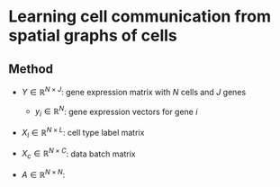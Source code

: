 # Learning cell communication from spatial graphs of cells



## Method

* $Y \in \mathbb{R}^{N \times J}$: gene expression matrix with $N$ cells and $J$ genes
  * $y_i \in \mathbb{R}^N$: gene expression vectors for gene $i$

* $X_l \in \mathbb{R}^{N \times L}$: cell type label matrix
* $X_c \in \mathbb{R}^{N \times C}$: data batch matrix
* $A \in \mathbb{R}^{N \times N}$: 